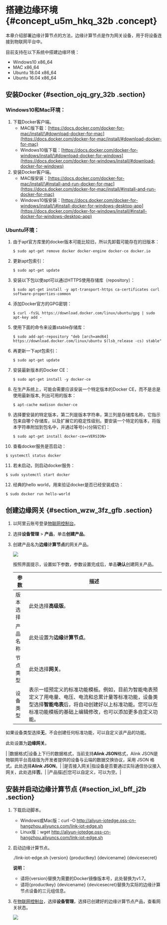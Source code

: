 # 搭建边缘环境 {#concept_u5m_hkq_32b .concept}

本章介绍部署边缘计算节点的方法，边缘计算节点是作为网关设备，用于将设备连接到物联网平台中。

目前支持在以下系统中搭建边缘环境：

-   Windows10 x86\_64
-   MAC x86\_64
-   Ubuntu 18.04 x86\_64
-   Ubuntu 16.04 x86\_64

## 安装Docker {#section_ojq_gry_32b .section}
### Windows10和Mac环境：
1.  下载Docker客户端。
    -   MAC版下载：[https://docs.docker.com/docker-for-mac/install/\#download-docker-for-mac](https://docs.docker.com/docker-for-mac/install/#download-docker-for-mac)
    -   Windows10版下载：[https://docs.docker.com/docker-for-windows/install/\#download-docker-for-windows](https://docs.docker.com/docker-for-windows/install/#download-docker-for-windows)
2.  安装Docker客户端。
    -   MAC版安装：[https://docs.docker.com/docker-for-mac/install/\#install-and-run-docker-for-mac](https://docs.docker.com/docker-for-mac/install/#install-and-run-docker-for-mac)
    -   Windows10版安装：[https://docs.docker.com/docker-for-windows/install/\#install-docker-for-windows-desktop-app](https://docs.docker.com/docker-for-windows/install/#install-docker-for-windows-desktop-app)

### Ubuntu环境：
1.  由于apt官方库里的docker版本可能比较旧，所以先卸载可能存在的旧版本：

        $ sudo apt-get remove docker docker-engine docker-ce docker.io
2.  更新apt包索引：

        $ sudo apt-get update
3.  安装以下包以使apt可以通过HTTPS使用存储库（repository）：

        $ sudo apt-get install -y apt-transport-https ca-certificates curl software-properties-common
4.  添加Docker官方的GPG密钥：

        $ curl -fsSL https://download.docker.com/linux/ubuntu/gpg | sudo apt-key add -
5.  使用下面的命令来设置stable存储库：

        $ sudo add-apt-repository "deb [arch=amd64] https://download.docker.com/linux/ubuntu $(lsb_release -cs) stable"
6.  再更新一下apt包索引：

        $ sudo apt-get update
7.  安装最新版本的Docker CE：

        $ sudo apt-get install -y docker-ce
8.  在生产系统上，可能会需要应该安装一个特定版本的Docker CE，而不是总是使用最新版本, 列出可用的版本：

        $ apt-cache madison docker-ce
9.  选择要安装的特定版本，第二列是版本字符串，第三列是存储库名称，它指示包来自哪个存储库，以及扩展它的稳定性级别。要安装一个特定的版本，将版本字符串附加到包名中，并通过等号(=)分隔它们：

        $ sudo apt-get install docker-ce=<VERSION>
10.  查看docker服务是否启动：

    $ systemctl status docker
11.  若未启动，则启动docker服务：
    
    $ sudo systemctl start docker   
12.  经典的hello world，用来验证docker是否已经安装成功：
        
    $ sudo docker run hello-world
        
## 创建边缘网关 {#section_wzw_3fz_gfb .section}

1.  以阿里云账号登录[物联网控制台](http://iot.console.aliyun.com/)。
2.  选择**设备管理** \> **产品**，单击**创建产品**。
3.  创建产品名为**边缘计算节点**的网关产品。

    ![](http://static-aliyun-doc.oss-cn-hangzhou.aliyuncs.com/assets/img/15284/15409895727299_zh-CN.png)

    按照界面提示，设置如下参数，参数设置完成后，单击**确认**创建网关产品。

    |参数|描述|
    |--|--|
    |版本选择|此处选择**高级版**。|
    |产品名称|此处设置为**边缘计算节点**。|
    |节点类型|此处选择**网关**。|
    |设备类型|表示一组预定义的标准功能模板。例如，目前为智能电表预定义了用电量、电压、电流和总累计量等标准功能，设备类型选择**智能电表**后，将自动创建好以上标准功能。您可以在标准功能模板的基础上编辑修改，也可以添加更多自定义功能。

如果设备类型选择**无**，不会创建任何标准功能，可以自定义该产品的功能。

此处设置为**边缘网关**。

|
    |数据格式|设备上下行的数据格式，当前支持**Alink JSON**格式，Alink JSON是物联网平台高级版为开发者提供的设备与云端的数据交换协议，采用 JSON 格式。此处选择**Alink JSON**。|
    |是否接入网关|指设备是否要通过实际通信协议接入网关，此处选择**否**。|
    |产品描述|您可以自定义，可以为空。|


## 安装并启动边缘计算节点 {#section_ixl_bff_j2b .section}

1.  下载启动脚本。
    -   Windows或Mac版：curl -O http://aliyun-iotedge.oss-cn-hangzhou.aliyuncs.com/link-iot-edge.sh
    -   Linux版：wget http://aliyun-iotedge.oss-cn-hangzhou.aliyuncs.com/link-iot-edge.sh
2.  启动边缘计算节点。

    ./link-iot-edge.sh \{version\} \{productkey\} \{devicename\} \{devicesecret\}

    **说明：** 

    -   请将\{version\}替换为需要的Docker镜像版本号，此处替换为v1.7。
    -   请将\{productkey\} \{devicename\} \{devicesecret\}替换为实际的边缘计算节点设备的三元组信息。
3.  在[物联网控制台](http://iot.console.aliyun.com/)，选择**设备管理**，选择已创建好的边缘计算节点产品，查看网关状态。

    ![](http://static-aliyun-doc.oss-cn-hangzhou.aliyuncs.com/assets/img/15286/15409895736743_zh-CN.png)



